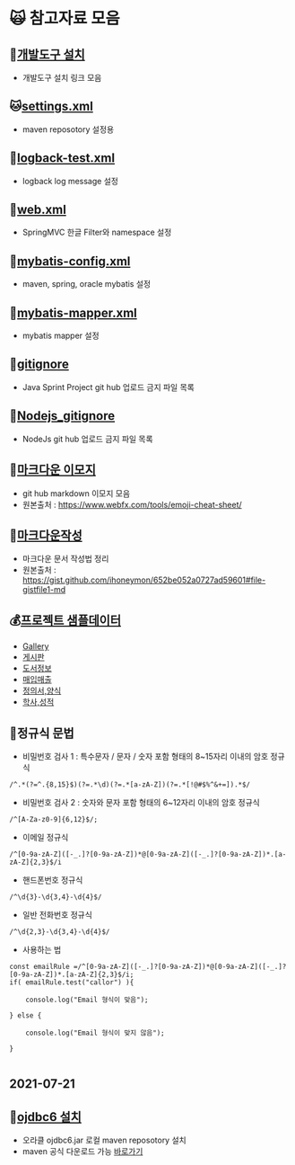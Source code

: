 # :scream_cat: 참고자료 모음

## :racehorse:[개발도구 설치](https://github.com/callor/Reference/blob/master/개발도구설치.md)
* 개발도구 설치 링크 모음

## :cat:[settings.xml](https://github.com/callor/Reference/blob/master/Setting/maven-repo/settings.xml)
* maven reposotory 설정용

## :ox:[logback-test.xml](https://github.com/callor/Reference/blob/master/Setting/logback/logback-test_UTF-8-new.xml)
* logback log message 설정


## :hamster:[web.xml](https://github.com/callor/Reference/blob/master/Setting/server/web.xml)
* SpringMVC 한글 Filter와 namespace 설정

## :dolphin:[mybatis-config.xml](https://github.com/callor/Reference/blob/master/Setting/mybatis/mybatis-config.xml)
* maven, spring, oracle mybatis 설정

## :ox:[mybatis-mapper.xml](https://github.com/callor/Reference/blob/master/Setting/mybatis/mybatis-mapper.xml)
* mybatis mapper 설정

## :blowfish:[gitignore](https://github.com/callor/Reference/blob/master/.gitignore)
* Java Sprint Project git hub 업로드 금지 파일 목록

## :dromedary_camel:[Nodejs_gitignore](https://github.com/callor/Reference/blob/master/.Nodejs_gitignore)
* NodeJs git hub 업로드 금지 파일 목록


## :blowfish:[마크다운 이모지](https://github.com/callor/Reference/blob/master/샘플데이터/gistfile.md) 
* git hub markdown 이모지 모음
* 원본출처 : https://www.webfx.com/tools/emoji-cheat-sheet/

## :baby_chick:[마크다운작성](https://github.com/callor/Reference/blob/master/샘플데이터/markdown.md)
* 마크다운 문서 작성법 정리
* 원본출처 : https://gist.github.com/ihoneymon/652be052a0727ad59601#file-gistfile1-md

## :moneybag:[프로젝트 샘플데이터](https://github.com/callor/Reference/blob/master/샘플데이터)
* [Gallery](https://github.com/callor/Reference/blob/master/샘플데이터/Gallery데이터) 
* [게시판](https://github.com/callor/Reference/blob/master/샘플데이터/게시판데이터)
* [도서정보](https://github.com/callor/Reference/blob/master/샘플데이터/도서정보데이터)
* [매입매출](https://github.com/callor/Reference/blob/master/샘플데이터/매입매출데이터)
* [정의서,양식](https://github.com/callor/Reference/blob/master/샘플데이터/정의서파일)
* [학사,성적](https://github.com/callor/Reference/blob/master/샘플데이터/학사_성적데이터)

## :dog:정규식 문법
* 비밀번호 검사 1 : 특수문자 / 문자 / 숫자 포함 형태의 8~15자리 이내의 암호 정규식
```
/^.*(?=^.{8,15}$)(?=.*\d)(?=.*[a-zA-Z])(?=.*[!@#$%^&+=]).*$/
```

* 비밀번호 검사 2 : 숫자와 문자 포함 형태의 6~12자리 이내의 암호 정규식
```
/^[A-Za-z0-9]{6,12}$/;
```

* 이메일 정규식
```
/^[0-9a-zA-Z]([-_.]?[0-9a-zA-Z])*@[0-9a-zA-Z]([-_.]?[0-9a-zA-Z])*.[a-zA-Z]{2,3}$/i
```

* 핸드폰번호 정규식
```
/^\d{3}-\d{3,4}-\d{4}$/
```

* 일반 전화번호 정규식
```
/^\d{2,3}-\d{3,4}-\d{4}$/
```

* 사용하는 법
```
const emailRule =/^[0-9a-zA-Z]([-_.]?[0-9a-zA-Z])*@[0-9a-zA-Z]([-_.]?[0-9a-zA-Z])*.[a-zA-Z]{2,3}$/i;
if( emailRule.test("callor") ){

	console.log("Email 형식이 맞음");

} else {

	console.log("Email 형식이 맞지 않음");

}


```



## 2021-07-21

## :dog:[ojdbc6 설치](https://github.com/callor/Reference/blob/master/Setting/Ojdbc6_Maven_Local.md)
* 오라클 ojdbc6.jar 로컬 maven reposotory 설치
* maven 공식 다운로드 가능
[바로가기](https://mvnrepository.com/artifact/com.oracle.database.jdbc/ojdbc8)
